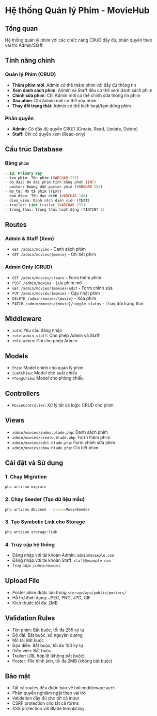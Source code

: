 # Hệ thống Quản lý Phim - MovieHub

## Tổng quan
Hệ thống quản lý phim với các chức năng CRUD đầy đủ, phân quyền theo vai trò Admin/Staff.

## Tính năng chính

### Quản lý Phim (CRUD)
- **Thêm phim mới**: Admin có thể thêm phim với đầy đủ thông tin
- **Xem danh sách phim**: Admin và Staff đều có thể xem danh sách phim
- **Chỉnh sửa phim**: Chỉ Admin mới có thể chỉnh sửa thông tin phim
- **Xóa phim**: Chỉ Admin mới có thể xóa phim
- **Thay đổi trạng thái**: Admin có thể kích hoạt/tạm dừng phim

### Phân quyền
- **Admin**: Có đầy đủ quyền CRUD (Create, Read, Update, Delete)
- **Staff**: Chỉ có quyền xem (Read-only)

## Cấu trúc Database

### Bảng `phim`
```sql
- id: Primary key
- ten_phim: Tên phim (VARCHAR 255)
- do_dai: Độ dài phim tính bằng phút (INT)
- poster: Đường dẫn poster phim (VARCHAR 255)
- mo_ta: Mô tả phim (TEXT)
- dao_dien: Tên đạo diễn (VARCHAR 100)
- dien_vien: Danh sách diễn viên (TEXT)
- trailer: Link trailer (VARCHAR 255)
- trang_thai: Trạng thái hoạt động (TINYINT 1)
```

## Routes

### Admin & Staff (Xem)
- `GET /admin/movies` - Danh sách phim
- `GET /admin/movies/{movie}` - Chi tiết phim

### Admin Only (CRUD)
- `GET /admin/movies/create` - Form thêm phim
- `POST /admin/movies` - Lưu phim mới
- `GET /admin/movies/{movie}/edit` - Form chỉnh sửa
- `PUT /admin/movies/{movie}` - Cập nhật phim
- `DELETE /admin/movies/{movie}` - Xóa phim
- `PATCH /admin/movies/{movie}/toggle-status` - Thay đổi trạng thái

## Middleware
- `auth`: Yêu cầu đăng nhập
- `role:admin,staff`: Cho phép Admin và Staff
- `role:admin`: Chỉ cho phép Admin

## Models
- `Phim`: Model chính cho quản lý phim
- `SuatChieu`: Model cho suất chiếu
- `PhongChieu`: Model cho phòng chiếu

## Controllers
- `MovieController`: Xử lý tất cả logic CRUD cho phim

## Views
- `admin/movies/index.blade.php`: Danh sách phim
- `admin/movies/create.blade.php`: Form thêm phim
- `admin/movies/edit.blade.php`: Form chỉnh sửa phim
- `admin/movies/show.blade.php`: Chi tiết phim

## Cài đặt và Sử dụng

### 1. Chạy Migration
```bash
php artisan migrate
```

### 2. Chạy Seeder (Tạo dữ liệu mẫu)
```bash
php artisan db:seed --class=MovieSeeder
```

### 3. Tạo Symbolic Link cho Storage
```bash
php artisan storage:link
```

### 4. Truy cập hệ thống
- Đăng nhập với tài khoản Admin: `admin@example.com`
- Đăng nhập với tài khoản Staff: `staff@example.com`
- Truy cập: `/admin/movies`

## Upload File
- Poster phim được lưu trong `storage/app/public/posters/`
- Hỗ trợ định dạng: JPEG, PNG, JPG, GIF
- Kích thước tối đa: 2MB

## Validation Rules
- Tên phim: Bắt buộc, tối đa 255 ký tự
- Độ dài: Bắt buộc, số nguyên dương
- Mô tả: Bắt buộc
- Đạo diễn: Bắt buộc, tối đa 100 ký tự
- Diễn viên: Bắt buộc
- Trailer: URL hợp lệ (không bắt buộc)
- Poster: File hình ảnh, tối đa 2MB (không bắt buộc)

## Bảo mật
- Tất cả routes đều được bảo vệ bởi middleware `auth`
- Phân quyền nghiêm ngặt theo vai trò
- Validation đầy đủ cho tất cả input
- CSRF protection cho tất cả forms
- XSS protection với Blade templating
